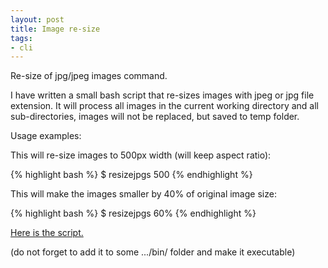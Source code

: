 ```yaml
---
layout: post
title: Image re-size
tags:
- cli
---
```


Re-size of jpg/jpeg images command.


I have written a small bash script that re-sizes images with jpeg or jpg file extension. It will process all images in the current working directory and all sub-directories, images will not be replaced, but saved to temp folder.

Usage examples:

This will re-size images to 500px width (will keep aspect ratio):

{% highlight bash %}
$ resizejpgs 500
{% endhighlight %}

This will make the images smaller by 40% of original image size:

{% highlight bash %}
$ resizejpgs 60%
{% endhighlight %}

[Here is the script.](https://github.com/matejc/helper_scripts/blob/master/bin/resizejpgs)

(do not forget to add it to some .../bin/ folder and make it executable)
